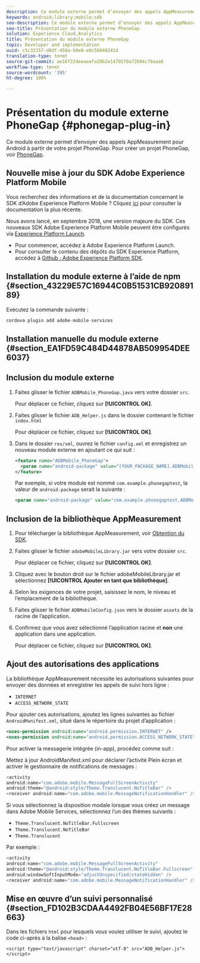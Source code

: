 ```yaml
---
description: Ce module externe permet d’envoyer des appels AppMeasurement pour Android à partir de votre projet PhoneGap.
keywords: android;library;mobile;sdk
seo-description: Ce module externe permet d’envoyer des appels AppMeasurement pour Android à partir de votre projet PhoneGap.
seo-title: Présentation du module externe PhoneGap
solution: Experience Cloud,Analytics
title: Présentation du module externe PhoneGap
topic: Developer and implementation
uuid: c5c32357-d8df-458a-b0e8-e0c56040241d
translation-type: tm+mt
source-git-commit: ae16f224eeaeefa29b2e1479270a72694c79aaa0
workflow-type: tm+mt
source-wordcount: '395'
ht-degree: 100%

---
```



# Présentation du module externe PhoneGap {#phonegap-plug-in}

Ce module externe permet d’envoyer des appels AppMeasurement pour Android à partir de votre projet PhoneGap. Pour créer un projet PhoneGap, voir [PhoneGap](https://helpx.adobe.com/fr/experience-manager/6-4/mobile/using/phonegap.html).

## Nouvelle mise à jour du SDK Adobe Experience Platform Mobile

Vous recherchez des informations et de la documentation concernant le SDK d’Adobe Experience Platform Mobile ? Cliquez [ici](https://aep-sdks.gitbook.io/docs/) pour consulter la documentation la plus récente.

Nous avons lancé, en septembre 2018, une version majeure du SDK. Ces nouveaux SDK Adobe Experience Platform Mobile peuvent être configurés via [Experience Platform Launch](https://www.adobe.com/fr/experience-platform/launch.html).

* Pour commencer, accédez à Adobe Experience Platform Launch.
* Pour consulter le contenu des dépôts du SDK Experience Platform, accédez à [Github : Adobe Experience Platform SDK](https://github.com/Adobe-Marketing-Cloud/acp-sdks).


## Installation du module externe à l’aide de npm {#section_43229E57C16944C0B51531CB92089189}

Exécutez la commande suivante :

```java
cordova plugin add adobe-mobile-services
```

## Installation manuelle du module externe  {#section_EA1FD59C484D44878AB509954DEE6037}

## Inclusion du module externe

1. Faites glisser le fichier `ADBMobile_PhoneGap.java` vers votre dossier `src`.

   Pour déplacer ce fichier, cliquez sur **[!UICONTROL OK]**.

1. Faites glisser le fichier `ADB_Helper.js` dans le dossier contenant le fichier `index.html`

   Pour déplacer ce fichier, cliquez sur **[!UICONTROL OK]**.

1. Dans le dossier `res/xml`, ouvrez le fichier `config.xml` et enregistrez un nouveau module externe en ajoutant ce qui suit :

   ```xml
   <feature name="ADBMobile_PhoneGap"> 
     <param name="android-package" value="[YOUR_PACKAGE_NAME].ADBMobile_PhoneGap" /> 
   </feature>
   ```

   Par exemple, si votre module est nommé `com.example.phonegaptest`, la valeur de `android-package` serait la suivante :

   ```xml
   <param name="android-package" value="com.example.phonegaptest.ADBMobile_PhoneGap" />
   ```

## Inclusion de la bibliothèque AppMeasurement

1. Pour télécharger la bibliothèque AppMeasurement, voir [Obtention du SDK](/help/android/getting-started/dev-qs.md).
1. Faites glisser le fichier `adobeMobileLibrary.jar` vers votre dossier `src`.

   Pour déplacer ce fichier, cliquez sur **[!UICONTROL OK]**.

1. Cliquez avec le bouton droit sur le fichier adobeMobileLibrary.jar et sélectionnez **[!UICONTROL Ajouter en tant que bibliothèque]**.
1. Selon les exigences de votre projet, saisissez le nom, le niveau et l’emplacement de la bibliothèque.
1. Faites glisser le fichier `ADBMobileConfig.json` vers le dossier `assets` de la racine de l’application.
1. Confirmez que vous avez sélectionné l’application racine et **non** une application dans une application.

   Pour déplacer ce fichier, cliquez sur **[!UICONTROL OK]**.

## Ajout des autorisations des applications

La bibliothèque AppMeasurement nécessite les autorisations suivantes pour envoyer des données et enregistrer les appels de suivi hors ligne :

* `INTERNET`
* `ACCESS_NETWORK_STATE`

Pour ajouter ces autorisations, ajoutez les lignes suivantes au fichier `AndroidManifest.xml`, situé dans le répertoire du projet d’application :

```xml
<uses-permission android:name="android.permission.INTERNET" /> 
<uses-permission android:name="android.permission.ACCESS_NETWORK_STATE" />
```

Pour activer la messagerie intégrée (in-app), procédez comme suit :

Mettez à jour AndroidManifest.xml pour déclarer l’activité Plein écran et activer le gestionnaire de notifications de messages :

```java
<activity  
android:name="com.adobe.mobile.MessageFullScreenActivity"  
android:theme="@android:style/Theme.Translucent.NoTitleBar" /> 
<receiver android:name="com.adobe.mobile.MessageNotificationHandler" />
```

Si vous sélectionnez la disposition modale lorsque vous créez un message dans Adobe Mobile Services, sélectionnez l’un des thèmes suivants :

* `Theme.Translucent.NoTitleBar.Fullscreen`
* `Theme.Translucent.NoTitleBar`
* `Theme.Translucent`

Par exemple :

```java
<activity 
android:name="com.adobe.mobile.MessageFullScreenActivity" 
android:theme="@android:style/Theme.Translucent.NoTitleBar.Fullscreen" 
android:windowSoftInputMode="adjustUnspecified|stateHidden" /> 
<receiver android:name="com.adobe.mobile.MessageNotificationHandler" />
```

## Mise en œuvre d’un suivi personnalisé {#section_FD102B3CDAA4492FB04E56BF17E28663}

Dans les fichiers `html` pour lesquels vous voulez utiliser le suivi, ajoutez le code ci-après à la balise `<head>` :

```
<script type="text/javascript" charset="utf-8" src="ADB_Helper.js"></script>
```

